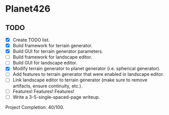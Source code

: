 # Planet426

## TODO
- [x] Create TODO list.
- [x] Build framework for terrain generator.
- [x] Build GUI for terrain generator parameters.
- [ ] Build framework for landscape editor.
- [ ] Build GUI for landscape editor.
- [x] Modify terrain generator to planet generator (i.e. spherical generator).
- [ ] Add features to terrain generator that were enabled in landscape editor.
- [ ] Link landscape editor to terrain generator (make sure to remove artifacts, ensure continuity, etc.).
- [ ] Features! Features! Features!
- [ ] Write a 3-5-single-spaced-page writeup.

Project Completion: 40/100.

